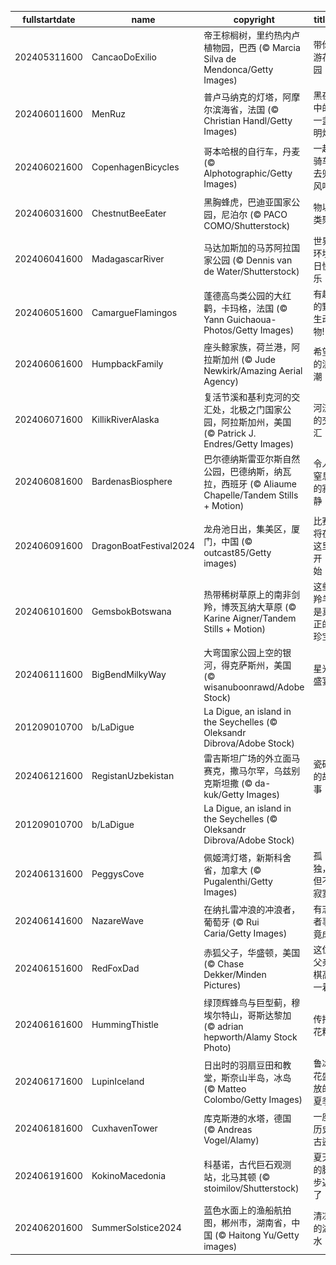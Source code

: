 |fullstartdate|name|copyright|title|image|
|--|--|--|--|--|
202405311600|CancaoDoExilio|帝王棕榈树，里约热内卢植物园，巴西 (© Marcia Silva de Mendonca/Getty Images)|带你游花园|![](/zh-CN/2024/06/202405311600CancaoDoExilio.jpg)|
202406011600|MenRuz|普卢马纳克的灯塔，阿摩尔滨海省，法国 (© Christian Handl/Getty Images)|黑夜中的一盏明灯|![](/zh-CN/2024/06/202406011600MenRuz.jpg)|
202406021600|CopenhagenBicycles|哥本哈根的自行车，丹麦 (© Alphotographic/Getty Images)|一起骑车去兜风吧|![](/zh-CN/2024/06/202406021600CopenhagenBicycles.jpg)|
202406031600|ChestnutBeeEater|黑胸蜂虎，巴迪亚国家公园，尼泊尔 (© PACO COMO/Shutterstock)|物以类聚|![](/zh-CN/2024/06/202406031600ChestnutBeeEater.jpg)|
202406041600|MadagascarRiver|马达加斯加的马苏阿拉国家公园 (© Dennis van de Water/Shutterstock)|世界环境日快乐！|![](/zh-CN/2024/06/202406041600MadagascarRiver.jpg)|
202406051600|CamargueFlamingos|蓬德高鸟类公园的大红鹳，卡玛格，法国 (© Yann Guichaoua-Photos/Getty Images)|有趣的野生动物!|![](/zh-CN/2024/06/202406051600CamargueFlamingos.jpg)|
202406061600|HumpbackFamily|座头鲸家族，荷兰港，阿拉斯加州 (© Jude Newkirk/Amazing Aerial Agency)|希望的浪潮|![](/zh-CN/2024/06/202406061600HumpbackFamily.jpg)|
202406071600|KillikRiverAlaska|复活节溪和基利克河的交汇处，北极之门国家公园，阿拉斯加州，美国 (© Patrick J. Endres/Getty Images)|河流的交汇|![](/zh-CN/2024/06/202406071600KillikRiverAlaska.jpg)|
202406081600|BardenasBiosphere|巴尔德纳斯雷亚尔斯自然公园，巴德纳斯，纳瓦拉，西班牙 (© Aliaume Chapelle/Tandem Stills + Motion)|令人窒息的寂静|![](/zh-CN/2024/06/202406081600BardenasBiosphere.jpg)|
202406091600|DragonBoatFestival2024|龙舟池日出，集美区，厦门，中国 (© outcast85/Getty images)|比赛将在这里开始！|![](/zh-CN/2024/06/202406091600DragonBoatFestival2024.jpg)|
202406101600|GemsbokBotswana|热带稀树草原上的南非剑羚，博茨瓦纳大草原 (© Karine Aigner/Tandem Stills + Motion)|这些羚羊是真正的珍宝|![](/zh-CN/2024/06/202406101600GemsbokBotswana.jpg)|
202406111600|BigBendMilkyWay|大弯国家公园上空的银河，得克萨斯州，美国 (© wisanuboonrawd/Adobe Stock)|星光盛宴|![](/zh-CN/2024/06/202406111600BigBendMilkyWay.jpg)|
201209010700|b/LaDigue|La Digue, an island in the Seychelles (© Oleksandr Dibrova/Adobe Stock)||![](/zh-CN/2024/06/201209010700b/LaDigue.jpg)|
202406121600|RegistanUzbekistan|雷吉斯坦广场的外立面马赛克，撒马尔罕，乌兹别克斯坦撒 (© da-kuk/Getty Images)|瓷砖的故事|![](/zh-CN/2024/06/202406121600RegistanUzbekistan.jpg)|
201209010700|b/LaDigue|La Digue, an island in the Seychelles (© Oleksandr Dibrova/Adobe Stock)||![](/zh-CN/2024/06/201209010700b/LaDigue.jpg)|
202406131600|PeggysCove|佩姬湾灯塔，新斯科舍省，加拿大 (© Pugalenthi/Getty Images)|孤独，但不寂寞|![](/zh-CN/2024/06/202406131600PeggysCove.jpg)|
202406141600|NazareWave|在纳扎雷冲浪的冲浪者，葡萄牙 (© Rui Caria/Getty Images)|有志者事竟成|![](/zh-CN/2024/06/202406141600NazareWave.jpg)|
202406151600|RedFoxDad|赤狐父子，华盛顿，美国 (© Chase Dekker/Minden Pictures)|这位父亲棋高一着|![](/zh-CN/2024/06/202406151600RedFoxDad.jpg)|
202406161600|HummingThistle|绿顶辉蜂鸟与巨型蓟，穆埃尔特山，哥斯达黎加 (© adrian hepworth/Alamy Stock Photo)|传播花粉|![](/zh-CN/2024/06/202406161600HummingThistle.jpg)|
202406171600|LupinIceland|日出时的羽扇豆田和教堂，斯奈山半岛，冰岛 (© Matteo Colombo/Getty Images)|鲁冰花盛放的夏季|![](/zh-CN/2024/06/202406171600LupinIceland.jpg)|
202406181600|CuxhavenTower|库克斯港的水塔，德国 (© Andreas Vogel/Alamy)|一座历史古迹|![](/zh-CN/2024/06/202406181600CuxhavenTower.jpg)|
202406191600|KokinoMacedonia|科基诺，古代巨石观测站，北马其顿 (© stoimilov/Shutterstock)|夏天的脚步近了|![](/zh-CN/2024/06/202406191600KokinoMacedonia.jpg)|
202406201600|SummerSolstice2024|蓝色水面上的渔船航拍图，郴州市，湖南省，中国 (© Haitong Yu/Getty images)|清凉的湖水|![](/zh-CN/2024/06/202406201600SummerSolstice2024.jpg)|
